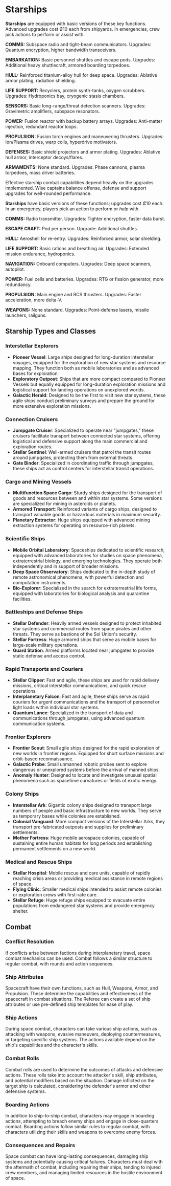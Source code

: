 # Starships


**Starships** are equipped with basic versions of these key functions. Advanced upgrades cost ₡10 each from shipyards. In emergencies, crew pick actions to perform or assist with.

**COMMS:** Subspace radio and tight-beam communicators. Upgrades: Quantum encryption, higher bandwidth transceivers.

**EMBARKATION:** Basic personnel shuttles and escape pods. Upgrades: Additional heavy shuttlecraft, armored boarding torpedoes.  

**HULL:** Reinforced titanium-alloy hull for deep space. Upgrades: Ablative armor plating, radiation shielding.

**LIFE SUPPORT:** Recyclers, protein synth-tanks, oxygen scrubbers. Upgrades: Hydroponics bay, cryogenic stasis chambers.

**SENSORS:** Basic long-range/threat detection scanners. Upgrades: Gravimetric amplifiers, subspace resonators.

**POWER:** Fusion reactor with backup battery arrays. Upgrades: Anti-matter injection, redundant reactor loops.   

**PROPULSION:** Fusion torch engines and maneuvering thrusters. Upgrades: Ion/Plasma drives, warp coils, hyperdrive motivators.

**DEFENSES:** Basic shield projectors and armor plating. Upgrades: Ablative hull armor, interceptor decoys/flares.

**ARMAMENTS:** None standard. Upgrades: Phase cannons, plasma torpedoes, mass driver batteries.

Effective starship combat capabilities depend heavily on the upgrades implemented. Wise captains balance offense, defense and support upgrades for well-rounded performance.

**Starships** have basic versions of these functions; upgrades cost ₡10 each. In an emergency, players pick an action to perform or _help_ with.

**COMMS:** Radio transmitter. Upgrades: Tighter encryption, faster data burst.

**ESCAPE CRAFT:** Pod per person. Upgrade: Additional shuttles.

**HULL:** Aeroshell for re-entry. Upgrades: Reinforced armor, solar shielding.

**LIFE SUPPORT:** Basic rations and breathing air. Upgrades: Extended mission endurance, hydroponics.

**NAVIGATION:** Onboard computers. Upgrades: Deep space scanners, autopilot.

**POWER:** Fuel cells and batteries. Upgrades: RTG or fission generator, more redundancy.

**PROPULSION:** Main engine and RCS thrusters. Upgrades: Faster acceleration, more delta-V.

**WEAPONS:** None standard. Upgrades: Point-defense lasers, missile launchers, railguns.

## Starship Types and Classes

### Interstellar Explorers
- **Pioneer Vessel**: Large ships designed for long-duration interstellar voyages, equipped for the exploration of new star systems and resource mapping. They function both as mobile laboratories and as advanced bases for exploration.
- **Exploratory Outpost**: Ships that are more compact compared to Pioneer Vessels but equally equipped for long-duration exploration missions and logistical support for landing operations on unexplored worlds.
- **Galactic Herald**: Designed to be the first to visit new star systems, these agile ships conduct preliminary surveys and prepare the ground for more extensive exploration missions.

### Connection Cruisers
- **Jumpgate Cruiser**: Specialized to operate near "jumpgates," these cruisers facilitate transport between connected star systems, offering logistical and defensive support along the main commercial and exploration routes.
- **Stellar Sentinel**: Well-armed cruisers that patrol the transit routes around jumpgates, protecting them from external threats.
- **Gate Binder**: Specialized in coordinating traffic through jumpgates, these ships act as control centers for interstellar transit operations.

### Cargo and Mining Vessels
- **Multifunction Space Cargo**: Sturdy ships designed for the transport of goods and resources between and within star systems. Some versions are specialized for mining in asteroids or planets.
- **Armored Transport**: Reinforced variants of cargo ships, designed to transport valuable goods or hazardous materials in maximum security.
- **Planetary Extractor**: Huge ships equipped with advanced mining extraction systems for operating on resource-rich planets.

### Scientific Ships
- **Mobile Orbital Laboratory**: Spaceships dedicated to scientific research, equipped with advanced laboratories for studies on space phenomena, extraterrestrial biology, and emerging technologies. They operate both independently and in support of broader missions.
- **Deep Space Observatory**: Ships dedicated to the in-depth study of remote astronomical phenomena, with powerful detection and computation instruments.
- **Bio-Explorer**: Specialized in the search for extraterrestrial life forms, equipped with laboratories for biological analysis and quarantine facilities.

### Battleships and Defense Ships
- **Stellar Defender**: Heavily armed vessels designed to protect inhabited star systems and commercial routes from space pirates and other threats. They serve as bastions of the Sol Union's security.
- **Stellar Fortress**: Huge armored ships that serve as mobile bases for large-scale military operations.
- **Guard Station**: Armed platforms located near jumpgates to provide static defense and access control.

### Rapid Transports and Couriers
- **Stellar Clipper**: Fast and agile, these ships are used for rapid delivery missions, critical interstellar communications, and quick rescue operations.
- **Interplanetary Falcon**: Fast and agile, these ships serve as rapid couriers for urgent communications and the transport of personnel or light loads within individual star systems.
- **Quantum Lance**: Specialized in the transport of data and communications through jumpgates, using advanced quantum communication systems.

### Frontier Explorers
- **Frontier Scout**: Small agile ships designed for the rapid exploration of new worlds in frontier regions. Equipped for short surface missions and orbit-based reconnaissance.
- **Galactic Probe**: Small unmanned robotic probes sent to explore dangerous or unexplored systems before the arrival of manned ships.
- **Anomaly Hunter**: Designed to locate and investigate unusual spatial phenomena such as spacetime curvatures or fields of exotic energy.

### Colony Ships
- **Interstellar Ark**: Gigantic colony ships designed to transport large numbers of people and basic infrastructure to new worlds. They serve as temporary bases while colonies are established.
- **Colonial Vanguard**: More compact versions of the Interstellar Arks, they transport pre-fabricated outposts and supplies for preliminary settlements.
- **Mother Fortress**: Huge mobile aerospace colonies, capable of sustaining entire human habitats for long periods and establishing permanent settlements on a new world.

### Medical and Rescue Ships
- **Stellar Hospital**: Mobile rescue and care units, capable of rapidly reaching crisis areas or providing medical assistance in remote regions of space.
- **Flying Clinic**: Smaller medical ships intended to assist remote colonies or exploration crews with first-rate care.
- **Stellar Refuge**: Huge refuge ships equipped to evacuate entire populations from endangered star systems and provide emergency shelter.

## Combat

### Conflict Resolution

If conflicts arise between factions during interplanetary travel, space combat mechanics can be used. Combat follows a similar structure to regular combat, with rounds and action sequences.

### Ship Attributes 

Spacecraft have their own functions, such as Hull, Weapons, Armor, and Propulsion. These determine the capabilities and effectiveness of the spacecraft in combat situations. The Referee can create a set of ship attributes or use pre-defined ship templates for ease of play.

### Ship Actions

During space combat, characters can take various ship actions, such as attacking with weapons, evasive maneuvers, deploying countermeasures, or targeting specific ship systems. The actions available depend on the ship's capabilities and the character's skills.

### Combat Rolls 

Combat rolls are used to determine the outcomes of attacks and defensive actions. These rolls take into account the attacker's skill, ship attributes, and potential modifiers based on the situation. Damage inflicted on the target ship is calculated, considering the defender's armor and other defensive systems.

### Boarding Actions 

In addition to ship-to-ship combat, characters may engage in boarding actions, attempting to breach enemy ships and engage in close-quarters combat. Boarding actions follow similar rules to regular combat, with characters utilizing their skills and weapons to overcome enemy forces.

### Consequences and Repairs 

Space combat can have long-lasting consequences, damaging ship systems and potentially causing critical failures. Characters must deal with the aftermath of combat, including repairing their ships, tending to injured crew members, and managing limited resources in the hostile environment of space.


